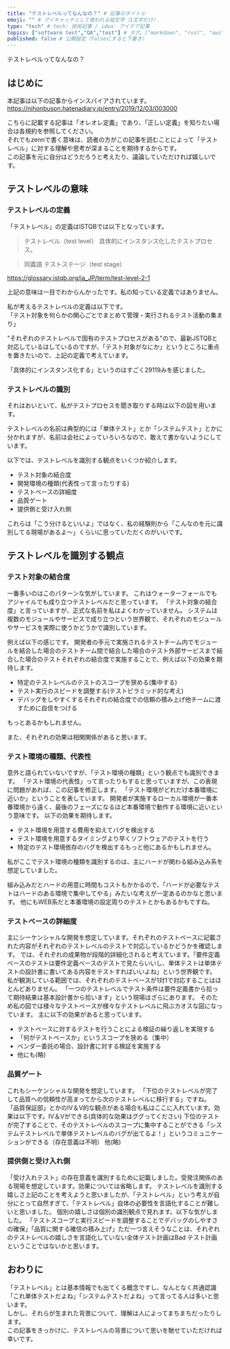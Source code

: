 ```yaml
---
title: "テストレベルってなんなの？" # 記事のタイトル
emoji: "" # アイキャッチとして使われる絵文字（1文字だけ）
type: "tech" # tech: 技術記事 / idea: アイデア記事
topics: ["software test","QA","test"] # タグ。["markdown", "rust", "aws"]のように指定する
published: false # 公開設定（falseにすると下書き）
---
```


テストレベルってなんなの？

## はじめに
本記事は以下の記事からインスパイアされています。  
https://nihonbuson.hatenadiary.jp/entry/2019/12/03/003000

こちらに記載する記事は「オレオレ定義」であり、「正しい定義」を知りたい場合は各規約を参照してください。  
それでもzennで書く意味は、読者の方がこの記事を読むことによって「テストレベル」に対する理解や思考が深まることを期待するからです。  
この記事を元に自分はどうだろうと考えたり、議論していただければ嬉しいです。  

## テストレベルの意味

### テストレベルの定義

「テストレベル」の定義はISTQBでは以下となっています。  


> テストレベル（test level）
> 具体的にインスタンス化したテストプロセス。

> 同義語
> テストステージ（test stage）

https://glossary.istqb.org/ja_JP/term/test-level-2-1

上記の意味は一目でわからんかったです。私の知っている定義ではありません。  

私が考えるテストレベルの定義は以下です。  
「テスト対象を何らかの関心ごとでまとめて管理・実行されるテスト活動の集まり」  

"それぞれのテストレベルで固有のテストプロセスがある"ので、最新JSTQBと対応しているはしているのですが、「テスト対象がなにか」というところに重点を置きたいので、上記の定義で考えています。  

「具体的にインスタンス化する」というのはすごく29119みを感じました。

### テストレベルの識別

それはおいといて、私がテストプロセスを聞き取りする時は以下の図を用います。  

テストレベルの名前は典型的には「単体テスト」とか「システムテスト」とかに分かれますが、名前は会社によっていろいろなので、敢えて書かないようにしています。  

以下では、テストレベルを識別する観点をいくつか紹介します。  

- テスト対象の結合度
- 開発環境の種類(代表性って言ったりする)
- テストベースの詳細度
- 品質ゲート
- 提供側と受け入れ側

これらは「こう分けるといいよ」ではなく、私の経験則から「こんなのを元に識別してる現場があるよ〜」くらいに思っていただくのがいいです。  


## テストレベルを識別する観点

### テスト対象の結合度

一番多いのはこのパターンな気がしています。
これはウォーターフォールでもアジャイルでも成り立つテストレベルだと思っています。
「テスト対象の結合度」と言っていますが、正式な名前を私はよくわかっていません。
システムは複数のモジュールやサービスで成り立つという世界観で、それぞれのモジュールやサービスを実際に使うかどうかで識別しています。

例えば以下の感じです。
開発者の手元で実施されるテストチーム内でモジュールを結合した場合のテストチーム間で結合した場合のテスト外部サービスまで結合した場合のテストそれぞれの結合度で実施することで、例えば以下の効果を期待します。
- 特定のテストレベルのテストのスコープを狭める(集中する)
- テスト実行のスピードを調整する(テストピラミッド的な考え)
- デバッグをしやすくするそれぞれの結合度での信頼の積み上げ他チームに渡すために自信をつける

もっとあるかもしれません。

また、それぞれの効果は相関関係があると思います。

### テスト環境の種類、代表性

意外と語られていないですが、「テスト環境の種類」という観点でも識別できます。
「テスト環境の代表性」って言ったりもすると思っていますが、この表現に問題があれば、この記事を修正します。
「テスト環境がどれだけ本番環境に近いか」ということを表しています。
開発者が実施するローカル環境が一番本番環境から遠く、最後のフェーズになるほど本番環境で動作する環境に近いという意味です。
以下の効果を期待します。

- テスト環境を用意する費用を抑えてバグを検出する
- テスト環境を用意するタイミングより早くソフトウェアのテストを行う
- 特定のテスト環境依存のバグを検出するもっと他にあるかもしれません。

私がここでテスト環境の種類を識別するのは、主にハードが関わる組み込み系を想定していました。

組み込みだとハードの用意に時間もコストもかかるので、「ハードが必要なテストはハードのある環境で集中してやる」みたいな考えが一定あるのかなと思います。
他にもWEB系だと本番環境の設定周りのテストとかもあるかもですね。

### テストベースの詳細度

主にシーケンシャルな開発を想定しています。それぞれのテストベースに記載された内容がそれぞれのテストレベルのテストで対応しているかどうかを確認します。
では、それぞれの成果物が段階的詳細化されると考えています。「要件定義ベースのテストは要件定義ベースのテストで見たらいいし、単体テストは単体テストの設計書に書いてある内容をテストすればいいよね」という世界観です。
私が観測している範囲では、それぞれのテストベースが1対1で対応することはほとんどありません。
「一つのテストレベルでテスト条件は要件定義書から拾って期待結果は基本設計書から拾います」という現場はざらにあります。
そのため私の図では様々なテストベースが様々なテストレベルに飛ぶカオスな図になっています。
主に以下の効果があると思っています。
- テストベースに対するテストを行うことによる検証の繰り返しを実現する
- 「何がテストベースか」というスコープを狭める（集中）
- ベンダー委託の場合、設計書に対する検証を実施する
- 他にも(略)

### 品質ゲート
これもシーケンシャルな開発を想定しています。
「下位のテストレベルが完了して品質への信頼性が高まってから次のテストレベルに移行する」ですね。
「品質保証部」とかのIV＆V的な観点がある場合も私はここに入れています。効果は以下です。IV＆Vができる(具体的な効果はググってください)
下位のテストが完了することで、そのテストレベルのスコープに集中することができる「システムテストレベルで単体テストレベルのバグが出てるよ！」というコミュニケーションができる（存在意義は不明）
他(略)

### 提供側と受け入れ側

「受け入れテスト」の存在意義を識別するために記載しました。受発注関係のある現場を想定しています。効果については省略します。
テストレベルを識別する嬉しさ上記のことを考えようと思いましたが、「テストレベル」という考えが自分にとって自然すぎて、「テストレベル」自体の必要性を言語化することが難しいと思いました。
個別の嬉しさは個別の識別観点で見れます。以下な気がしました。
「テストスコープと実行スピードを調整することでデバッグのしやすさの確保」「品質に関する確信の積み上げ」ただ一つ言えそうなことは、それぞれのテストレベルの嬉しさを言語化していない全体テスト計画はBad テスト計画ということではないかと思います。


## おわりに

「テストレベル」とは基本情報でも出てくる概念ですし、なんとなく共通認識「これ単体テストだよね」「システムテストだよね」って言ってる人は多いと思います。  
しかし、それらが生まれた背景について、理解は人によってまちまちだったりします。  
この記事をきっかけに、テストレベルの背景について思いを馳せていただければ幸いです。  
